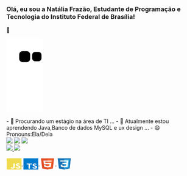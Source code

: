 ### Olá, eu sou a Natália Frazão, Estudante de Programação e Tecnologia do Instituto Federal de Brasília!
 👋

![Snake animation](https://github.com/rafaballerini/rafaballerini/blob/output/github-contribution-grid-snake.svg)
 
</div>
- 🔭 Procurando um estágio na área de TI ...
- 🌱 Atualmente estou aprendendo Java,Banco de dados MySQL e ux design ...
- 😄 Pronouns:Ela/Dela
<div> 
<a href="https://instagram.com/nath.frazao" target="_blank"><img src="https://img.shields.io/badge/-Instagram-%23E4405F?style=for-the- badge&logo=instagram&logoColor=white" target="_blank"></a>
<a href="https://discord.gg/ natalitarja " target="_blank"><img src="https://img.shields.io/badge/Discord-7289DA?style=for-the-badge&logo= discord&logoColor=white" target="_blank"></a>
<a href = "mailto:nataliacunhafrazao@gmail.com"><img src="https://img.shields.io/badge/-Gmail-%23333?style=for-the-badge&logo=gmail&logoColor=white" alvo ="_blank"></a>
</div>
<div>
<a href="https://github.com/nataliacunhafrazao-b">
  <img height="180em" src="https://github-readme-stats.vercel.app/api?username=nataliacunhafrazao-b&show_icons=true&theme=dracula&include_all_commits=true&count_private=true"/>
 <img height="180em" src="https://github-readme-stats.vercel.app/api/top-langs/?username=nataliacunhafrazao-b&layout=compact&langs_count=7&theme=dracula"/> 
</div>
</div>
<div style="display: inline_block"><br>
  <img align="center" alt="Rafa-Js" height="30" width="40" src="https://raw.githubusercontent.com/devicons/devicon/master/icons/javascript/javascript-plain.svg">
  <img align="center" alt="Rafa-Ts" height="30" width="40" src="https://raw.githubusercontent.com/devicons/devicon/master/icons/typescript/typescript-plain.svg">
  <img align="center" alt="Rafa-HTML" height="30" width="40" src="https://raw.githubusercontent.com/devicons/devicon/master/icons/html5/html5-original.svg">
  <img align="center" alt="Rafa-CSS" height="30" width="40" src="https://raw.githubusercontent.com/devicons/devicon/master/icons/css3/css3-original.svg">
</div>


